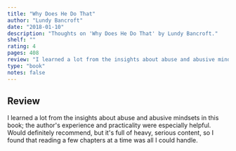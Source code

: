 ```yaml
---
title: "Why Does He Do That"
author: "Lundy Bancroft"
date: "2018-01-10"
description: "Thoughts on 'Why Does He Do That' by Lundy Bancroft."
shelf: ""
rating: 4
pages: 408
review: "I learned a lot from the insights about abuse and abusive mindsets in this book; the author's experience and practicality were especially helpful. Would definitely recommend, but it's full of heavy, serious content, so I found that reading a few chapters at a time was all I could handle."
type: "book"
notes: false
---
```


## Review

I learned a lot from the insights about abuse and abusive mindsets in this book; the author's experience and practicality were especially helpful. Would definitely recommend, but it's full of heavy, serious content, so I found that reading a few chapters at a time was all I could handle.
